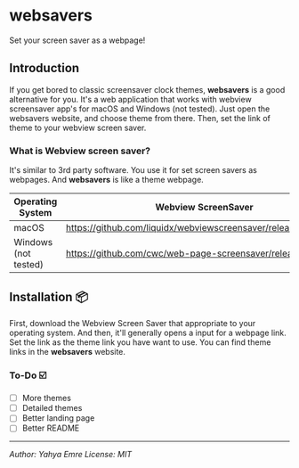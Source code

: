# websavers
Set your screen saver as a webpage!

## Introduction

If you get bored to classic screensaver clock themes, **websavers** is a good alternative for you. It's a web application that works with webview screensaver app's for macOS and Windows (not tested). Just open the websavers website, and choose theme from there. Then, set the link of theme to your webview screen saver.
### What is Webview screen saver?
It's similar to 3rd party software. You use it for set screen savers as webpages. And **websavers** is like a theme webpage.

| Operating System |Webview ScreenSaver|
|--|--|
| macOS | https://github.com/liquidx/webviewscreensaver/releases/tag/v2.0 |
| Windows (not tested) |https://github.com/cwc/web-page-screensaver/releases |


## Installation 📦
First, download the Webview Screen Saver that appropriate to your operating system. And then, it'll generally opens a input for a webpage link. Set the link as the theme link you have want to use. You can find theme links in the **websavers** website.

### To-Do ☑️

 - [ ] More themes
 - [ ] Detailed themes
 - [ ] Better landing page
 - [ ] Better README
----
**Author*: Yahya Emre*
**License*: MIT*
